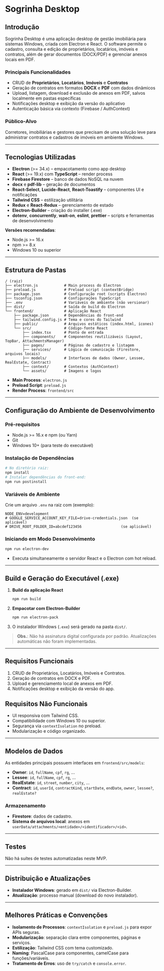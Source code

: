 # Sogrinha Desktop

## Introdução

Sogrinha Desktop é uma aplicação desktop de gestão imobiliária para sistemas Windows, criada com Electron e React. O software permite o cadastro, consulta e edição de proprietários, locatários, imóveis e contratos, além de gerar documentos (DOCX/PDF) e gerenciar anexos locais em PDF.

### Principais Funcionalidades

- CRUD de **Proprietários**, **Locatários**, **Imóveis** e **Contratos**
- Geração de contratos em formatos **DOCX** e **PDF** com dados dinâmicos
- Upload, listagem, download e exclusão de anexos em PDF, salvos localmente em pastas específicas
- Notificações desktop e exibição da versão do aplicativo
- Autenticação básica via contexto (Firebase / AuthContext)

### Público-Alvo

Corretores, imobiliárias e gestores que precisam de uma solução leve para administrar contratos e cadastros de imóveis em ambiente Windows.

---

## Tecnologias Utilizadas

- **Electron** (>= 34.x) – empacotamento como app desktop
- **React** (>= 19.x) com **TypeScript** – render process
- **Firebase Firestore** – banco de dados NoSQL na nuvem
- **docx** e **pdf-lib** – geração de documentos
- **React-Select**, **Lucide-React**, **React-Toastify** – componentes UI e notificações
- **Tailwind CSS** – estilização utilitária
- **Redux** e **React-Redux** – gerenciamento de estado
- **Electron-Builder** – criação do installer (.exe)
- **dotenv**, **concurrently**, **wait-on**, **eslint**, **prettier** – scripts e ferramentas de desenvolvimento

**Versões recomendadas**:
- Node.js >= 16.x
- npm >= 8.x
- Windows 10 ou superior

---

## Estrutura de Pastas

```
/ (raiz)
├── electron.js            # Main process do Electron
├── preload.js             # Preload script (contextBridge)
├── package.json           # Configuração root (scripts Electron)
├── tsconfig.json          # Configurações TypeScript
├── .env                   # Variáveis de ambiente (não versionar)
├── dist/                  # Saída de build do Electron
└── frontend/              # Aplicação React
    ├── package.json       # Dependências do front-end
    ├── tailwind.config.js # Tema e cores do Tailwind
    ├── public/            # Arquivos estáticos (index.html, ícones)
    └── src/               # Código-fonte React
        ├── index.tsx      # Ponto de entrada
        ├── components/    # Componentes reutilizáveis (Layout, TopBar, AttachmentsManager)
        ├── pages/         # Páginas de cadastro e listagem
        ├── services/      # Lógica de comunicação (Firestore, arquivos locais)
        ├── models/        # Interfaces de dados (Owner, Lessee, RealEstate, Contract)
        ├── context/       # Contextos (AuthContext)
        └── assets/        # Imagens e logos
```

- **Main Process**: `electron.js`
- **Preload Script**: `preload.js`
- **Render Process**: `frontend/src`

---

## Configuração do Ambiente de Desenvolvimento

### Pré-requisitos

- Node.js >= 16.x e npm (ou Yarn)
- Git
- Windows 10+ (para teste do executável)

### Instalação de Dependências

```bash
# No diretório raiz:
npm install
# Instalar dependências do front-end:
npm run postinstall
```

### Variáveis de Ambiente

Crie um arquivo `.env` na raiz com (exemplo):

```dotenv
NODE_ENV=development
# GOOGLE_SERVICE_ACCOUNT_KEY_FILE=drive-credentials.json  (se aplicável)
# DRIVE_ROOT_FOLDER_ID=abcdef123456                  (se aplicável)
``` 

### Iniciando em Modo Desenvolvimento

```bash
npm run electron-dev
```

- Executa simultaneamente o servidor React e o Electron com hot reload.

---

## Build e Geração do Executável (.exe)

1. **Build da aplicação React**
   ```bash
   npm run build
   ```
2. **Empacotar com Electron-Builder**
   ```bash
   npm run electron-pack
   ```
3. O instalador Windows (`.exe`) será gerado na pasta `dist/`.

> **Obs.**: Não há assinatura digital configurada por padrão. Atualizações automáticas não foram implementadas.

---

## Requisitos Funcionais

1. CRUD de Proprietários, Locatários, Imóveis e Contratos.
2. Geração de contratos em DOCX e PDF.
3. Upload e gerenciamento local de anexos em PDF.
4. Notificações desktop e exibição da versão do app.

## Requisitos Não Funcionais

- UI responsiva com Tailwind CSS.
- Compatibilidade com Windows 10 ou superior.
- Segurança via `contextIsolation` no preload.
- Modularização e código organizado.

---

## Modelos de Dados

As entidades principais possuem interfaces em `frontend/src/models`:

- **Owner**: `id`, `fullName`, `cpf`, `rg`, ...
- **Lessee**: `id`, `fullName`, `cpf`, `rg`, ...
- **RealEstate**: `id`, `street`, `number`, `city`, ...
- **Contract**: `id`, `userId`, `contractKind`, `startDate`, `endDate`, `owner`, `lessee?`, `realEstate?`

### Armazenamento

- **Firestore**: dados de cadastro.
- **Sistema de arquivos local**: anexos em `userData/attachments/<entidade>/<identificador>/<id>`.

---

## Testes

Não há suítes de testes automatizadas neste MVP.

---

## Distribuição e Atualizações

- **Instalador Windows**: gerado em `dist/` via Electron-Builder.
- **Atualização**: processo manual (download do novo instalador).

---

## Melhores Práticas e Convenções

- **Isolamento de Processos**: `contextIsolation` e `preload.js` para expor APIs seguras.
- **Modularização**: separação clara entre componentes, páginas e serviços.
- **Estilização**: Tailwind CSS com tema customizado.
- **Naming**: PascalCase para componentes, camelCase para funções/variáveis.
- **Tratamento de Erros**: uso de `try/catch` e `console.error`.
